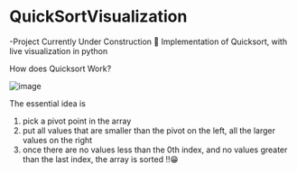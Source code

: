 # QuickSortVisualization
-Project Currently Under Construction 🚧
Implementation of Quicksort, with live visualization in python

How does Quicksort Work?

  ![image](https://user-images.githubusercontent.com/75957506/112855308-aeec5380-907c-11eb-990e-8b31f3d958f1.png)

The essential idea is 
1. pick a pivot point in the array
2. put all values that are smaller than the pivot on the left, all the larger values on the right
3. once there are no values less than the 0th index, and no values greater than the last index, the array is sorted !!😁

